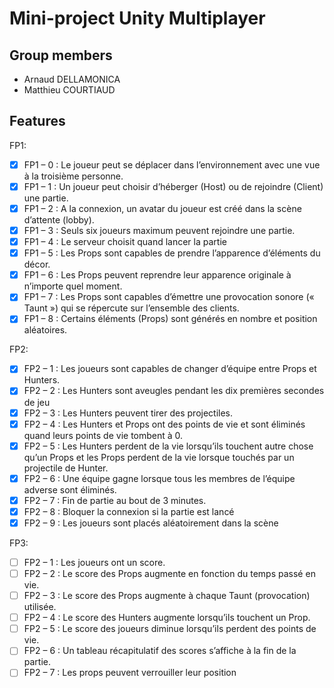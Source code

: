 # Mini-project Unity Multiplayer

## Group members

* Arnaud DELLAMONICA
* Matthieu COURTIAUD

## Features

FP1:
- [x] FP1 – 0 : Le joueur peut se déplacer dans l’environnement avec une vue à la troisième personne.
- [x] FP1 – 1 : Un joueur peut choisir d’héberger (Host) ou de rejoindre (Client) une partie.
- [x] FP1 – 2 : A la connexion, un avatar du joueur est créé dans la scène d’attente (lobby).
- [x] FP1 – 3 : Seuls six joueurs maximum peuvent rejoindre une partie.
- [x] FP1 – 4 : Le serveur choisit quand lancer la partie
- [x] FP1 – 5 : Les Props sont capables de prendre l’apparence d’éléments du décor.
- [x] FP1 – 6 : Les Props peuvent reprendre leur apparence originale à n’importe quel moment.
- [x] FP1 – 7 : Les Props sont capables d’émettre une provocation sonore (« Taunt ») qui se répercute sur l’ensemble des clients.
- [x] FP1 – 8 : Certains éléments (Props) sont générés en nombre et position aléatoires.

FP2:
- [X] FP2 – 1 : Les joueurs sont capables de changer d’équipe entre Props et Hunters.
- [x] FP2 – 2 : Les Hunters sont aveugles pendant les dix premières secondes de jeu
- [X] FP2 – 3 : Les Hunters peuvent tirer des projectiles.
- [X] FP2 – 4 : Les Hunters et Props ont des points de vie et sont éliminés quand leurs points de vie tombent à 0.
- [X] FP2 – 5 : Les Hunters perdent de la vie lorsqu’ils touchent autre chose qu’un Props et les Props perdent de la vie lorsque touchés par un projectile de Hunter.
- [X] FP2 – 6 : Une équipe gagne lorsque tous les membres de l’équipe adverse sont éliminés.
- [x] FP2 – 7 : Fin de partie au bout de 3 minutes.
- [X] FP2 – 8 : Bloquer la connexion si la partie est lancé
- [x] FP2 – 9 : Les joueurs sont placés aléatoirement dans la scène

FP3:
- [ ] FP2 – 1 : Les joueurs ont un score.
- [ ] FP2 – 2 : Le score des Props augmente en fonction du temps passé en vie.
- [ ] FP2 – 3 : Le score des Props augmente à chaque Taunt (provocation) utilisée.
- [ ] FP2 – 4 : Le score des Hunters augmente lorsqu’ils touchent un Prop.
- [ ] FP2 – 5 : Le score des joueurs diminue lorsqu’ils perdent des points de vie.
- [ ] FP2 – 6 : Un tableau récapitulatif des scores s’affiche à la fin de la partie.
- [ ] FP2 – 7 : Les props peuvent verrouiller leur position